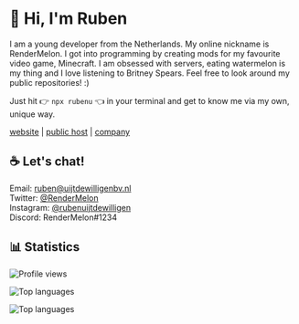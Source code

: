 # 👋 Hi, I'm Ruben

I am a young developer from the Netherlands. My online nickname is RenderMelon. I got into programming by creating mods for my favourite video game, Minecraft. I am obsessed with servers, eating watermelon is my thing and I love listening to Britney Spears. Feel free to look around my public repositories! :)

Just hit 👉 ```npx rubenu``` 👈 in your terminal and get to know me via my own, unique way.

[website](https://rubenuijtdewilligen.com/) | [public host](https://rbn.wtf/) |  [company](https://melontilt.com/)

## ☕ Let's chat!
Email: ruben@uijtdewilligenbv.nl\
Twitter: [@RenderMelon](https://twitter.com/rendermelon/)\
Instagram: [@rubenuijtdewilligen](https://instagram.com/rubenuijtdewilligen/)\
Discord: RenderMelon#1234

## 📊 Statistics
![Profile views](https://komarev.com/ghpvc/?username=rubenuijtdewilligen&style=flat-square&color=blueviolet)

![Top languages](https://github-readme-stats.vercel.app/api/top-langs/?username=rubenuijtdewilligen&langs_count=8&layout=compact&card_width=445&bg_color=1F1D2EFF&text_color=FDFDFDFF&title_color=EA9A97&hide_border=true)

![Top languages](https://github-readme-streak-stats.herokuapp.com/?user=rubenuijtdewilligen&theme=dark&currStreakNumber=EB6F92&background=1f1d2e&border=1f1d2e&ring=F5C076&fire=EA9A97&currStreakLabel=9CCFD8)
